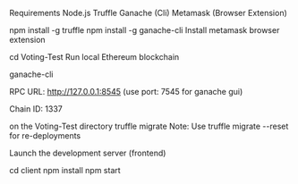 Requirements
Node.js
Truffle
Ganache (Cli)
Metamask (Browser Extension)

npm install -g truffle
npm install -g ganache-cli
Install metamask browser extension

cd Voting-Test
Run local Ethereum blockchain

ganache-cli

RPC URL: http://127.0.0.1:8545 (use port: 7545 for ganache gui)

Chain ID: 1337

on the Voting-Test directory
truffle migrate
Note: Use truffle migrate --reset for re-deployments

Launch the development server (frontend)

cd client
npm install
npm start
